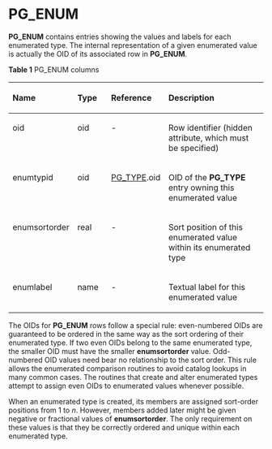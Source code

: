 # PG\_ENUM<a name="EN-US_TOPIC_0289900547"></a>

**PG\_ENUM**  contains entries showing the values and labels for each enumerated type. The internal representation of a given enumerated value is actually the OID of its associated row in  **PG\_ENUM**.

**Table  1**  PG\_ENUM columns

<a name="en-us_topic_0283136572_en-us_topic_0237122287_en-us_topic_0059777741_tf7bd494431674480b3c55c70578ffddd"></a>
<table><thead align="left"><tr id="en-us_topic_0283136572_en-us_topic_0237122287_en-us_topic_0059777741_r966712bcccb04444a50bdf4c51a2bf12"><th class="cellrowborder" valign="top" width="18.98%" id="mcps1.2.5.1.1"><p id="en-us_topic_0283136572_en-us_topic_0237122287_en-us_topic_0059777741_ae1ff6842b5c94ff085bdf74327200f39"><a name="en-us_topic_0283136572_en-us_topic_0237122287_en-us_topic_0059777741_ae1ff6842b5c94ff085bdf74327200f39"></a><a name="en-us_topic_0283136572_en-us_topic_0237122287_en-us_topic_0059777741_ae1ff6842b5c94ff085bdf74327200f39"></a>Name</p>
</th>
<th class="cellrowborder" valign="top" width="14.08%" id="mcps1.2.5.1.2"><p id="en-us_topic_0283136572_en-us_topic_0237122287_en-us_topic_0059777741_a1d7e77d9c656490e82c5ddab6fa75002"><a name="en-us_topic_0283136572_en-us_topic_0237122287_en-us_topic_0059777741_a1d7e77d9c656490e82c5ddab6fa75002"></a><a name="en-us_topic_0283136572_en-us_topic_0237122287_en-us_topic_0059777741_a1d7e77d9c656490e82c5ddab6fa75002"></a>Type</p>
</th>
<th class="cellrowborder" valign="top" width="19.439999999999998%" id="mcps1.2.5.1.3"><p id="en-us_topic_0283136572_en-us_topic_0237122287_en-us_topic_0059777741_af7ec3e21f6644bc08807b968f3bf8acd"><a name="en-us_topic_0283136572_en-us_topic_0237122287_en-us_topic_0059777741_af7ec3e21f6644bc08807b968f3bf8acd"></a><a name="en-us_topic_0283136572_en-us_topic_0237122287_en-us_topic_0059777741_af7ec3e21f6644bc08807b968f3bf8acd"></a>Reference</p>
</th>
<th class="cellrowborder" valign="top" width="47.5%" id="mcps1.2.5.1.4"><p id="en-us_topic_0283136572_en-us_topic_0237122287_en-us_topic_0059777741_a0e9e7921790d4f6d9c28962d1cf6c313"><a name="en-us_topic_0283136572_en-us_topic_0237122287_en-us_topic_0059777741_a0e9e7921790d4f6d9c28962d1cf6c313"></a><a name="en-us_topic_0283136572_en-us_topic_0237122287_en-us_topic_0059777741_a0e9e7921790d4f6d9c28962d1cf6c313"></a>Description</p>
</th>
</tr>
</thead>
<tbody><tr id="en-us_topic_0283136572_en-us_topic_0237122287_en-us_topic_0059777741_r6637989faa3d465e9b2be0b701deaeeb"><td class="cellrowborder" valign="top" width="18.98%" headers="mcps1.2.5.1.1 "><p id="en-us_topic_0283136572_en-us_topic_0237122287_en-us_topic_0059777741_aa393c661775a4c6eb103e20529f51b0f"><a name="en-us_topic_0283136572_en-us_topic_0237122287_en-us_topic_0059777741_aa393c661775a4c6eb103e20529f51b0f"></a><a name="en-us_topic_0283136572_en-us_topic_0237122287_en-us_topic_0059777741_aa393c661775a4c6eb103e20529f51b0f"></a>oid</p>
</td>
<td class="cellrowborder" valign="top" width="14.08%" headers="mcps1.2.5.1.2 "><p id="en-us_topic_0283136572_en-us_topic_0237122287_en-us_topic_0059777741_a428ce56b630c4e1eacd35836aefa5d2c"><a name="en-us_topic_0283136572_en-us_topic_0237122287_en-us_topic_0059777741_a428ce56b630c4e1eacd35836aefa5d2c"></a><a name="en-us_topic_0283136572_en-us_topic_0237122287_en-us_topic_0059777741_a428ce56b630c4e1eacd35836aefa5d2c"></a>oid</p>
</td>
<td class="cellrowborder" valign="top" width="19.439999999999998%" headers="mcps1.2.5.1.3 "><p id="en-us_topic_0283136572_en-us_topic_0237122287_en-us_topic_0059777741_ad1d1c83a751d44129fa210deade636a5"><a name="en-us_topic_0283136572_en-us_topic_0237122287_en-us_topic_0059777741_ad1d1c83a751d44129fa210deade636a5"></a><a name="en-us_topic_0283136572_en-us_topic_0237122287_en-us_topic_0059777741_ad1d1c83a751d44129fa210deade636a5"></a>-</p>
</td>
<td class="cellrowborder" valign="top" width="47.5%" headers="mcps1.2.5.1.4 "><p id="en-us_topic_0283136572_en-us_topic_0237122287_en-us_topic_0059777741_a0b279efa3bac4bd4aa6cd94e0a298895"><a name="en-us_topic_0283136572_en-us_topic_0237122287_en-us_topic_0059777741_a0b279efa3bac4bd4aa6cd94e0a298895"></a><a name="en-us_topic_0283136572_en-us_topic_0237122287_en-us_topic_0059777741_a0b279efa3bac4bd4aa6cd94e0a298895"></a>Row identifier (hidden attribute, which must be specified)</p>
</td>
</tr>
<tr id="en-us_topic_0283136572_en-us_topic_0237122287_en-us_topic_0059777741_r4a3444882685423dae8e4933daf47bba"><td class="cellrowborder" valign="top" width="18.98%" headers="mcps1.2.5.1.1 "><p id="en-us_topic_0283136572_en-us_topic_0237122287_en-us_topic_0059777741_a938c512114ef4f9d8f7d7aeddaec44ce"><a name="en-us_topic_0283136572_en-us_topic_0237122287_en-us_topic_0059777741_a938c512114ef4f9d8f7d7aeddaec44ce"></a><a name="en-us_topic_0283136572_en-us_topic_0237122287_en-us_topic_0059777741_a938c512114ef4f9d8f7d7aeddaec44ce"></a>enumtypid</p>
</td>
<td class="cellrowborder" valign="top" width="14.08%" headers="mcps1.2.5.1.2 "><p id="en-us_topic_0283136572_en-us_topic_0237122287_en-us_topic_0059777741_a6c8d74c04a9643e492cb78d1d140cc94"><a name="en-us_topic_0283136572_en-us_topic_0237122287_en-us_topic_0059777741_a6c8d74c04a9643e492cb78d1d140cc94"></a><a name="en-us_topic_0283136572_en-us_topic_0237122287_en-us_topic_0059777741_a6c8d74c04a9643e492cb78d1d140cc94"></a>oid</p>
</td>
<td class="cellrowborder" valign="top" width="19.439999999999998%" headers="mcps1.2.5.1.3 "><p id="en-us_topic_0283136572_en-us_topic_0237122287_en-us_topic_0059777741_ab2ac6938c47b4c1eb07b2e59594d079b"><a name="en-us_topic_0283136572_en-us_topic_0237122287_en-us_topic_0059777741_ab2ac6938c47b4c1eb07b2e59594d079b"></a><a name="en-us_topic_0283136572_en-us_topic_0237122287_en-us_topic_0059777741_ab2ac6938c47b4c1eb07b2e59594d079b"></a><a href="pg_type.md">PG_TYPE</a>.oid</p>
</td>
<td class="cellrowborder" valign="top" width="47.5%" headers="mcps1.2.5.1.4 "><p id="en-us_topic_0283136572_en-us_topic_0237122287_en-us_topic_0059777741_a726e6b243f5f471f9f6770674f07f61d"><a name="en-us_topic_0283136572_en-us_topic_0237122287_en-us_topic_0059777741_a726e6b243f5f471f9f6770674f07f61d"></a><a name="en-us_topic_0283136572_en-us_topic_0237122287_en-us_topic_0059777741_a726e6b243f5f471f9f6770674f07f61d"></a>OID of the <strong id="en-us_topic_0237122287_b842352706171442"><a name="en-us_topic_0237122287_b842352706171442"></a><a name="en-us_topic_0237122287_b842352706171442"></a>PG_TYPE</strong> entry owning this enumerated value</p>
</td>
</tr>
<tr id="en-us_topic_0283136572_en-us_topic_0237122287_en-us_topic_0059777741_r633c56cf5bef4fbfa9da8d2d36383917"><td class="cellrowborder" valign="top" width="18.98%" headers="mcps1.2.5.1.1 "><p id="en-us_topic_0283136572_en-us_topic_0237122287_en-us_topic_0059777741_af8090cfa66d74a59a5ee36d4a09309da"><a name="en-us_topic_0283136572_en-us_topic_0237122287_en-us_topic_0059777741_af8090cfa66d74a59a5ee36d4a09309da"></a><a name="en-us_topic_0283136572_en-us_topic_0237122287_en-us_topic_0059777741_af8090cfa66d74a59a5ee36d4a09309da"></a>enumsortorder</p>
</td>
<td class="cellrowborder" valign="top" width="14.08%" headers="mcps1.2.5.1.2 "><p id="en-us_topic_0283136572_en-us_topic_0237122287_en-us_topic_0059777741_a2522c6dcc7ed4673a2c307e37b6b216e"><a name="en-us_topic_0283136572_en-us_topic_0237122287_en-us_topic_0059777741_a2522c6dcc7ed4673a2c307e37b6b216e"></a><a name="en-us_topic_0283136572_en-us_topic_0237122287_en-us_topic_0059777741_a2522c6dcc7ed4673a2c307e37b6b216e"></a>real</p>
</td>
<td class="cellrowborder" valign="top" width="19.439999999999998%" headers="mcps1.2.5.1.3 "><p id="en-us_topic_0283136572_en-us_topic_0237122287_en-us_topic_0059777741_a74aaac83803b4e2e84d8c729a3b61a47"><a name="en-us_topic_0283136572_en-us_topic_0237122287_en-us_topic_0059777741_a74aaac83803b4e2e84d8c729a3b61a47"></a><a name="en-us_topic_0283136572_en-us_topic_0237122287_en-us_topic_0059777741_a74aaac83803b4e2e84d8c729a3b61a47"></a>-</p>
</td>
<td class="cellrowborder" valign="top" width="47.5%" headers="mcps1.2.5.1.4 "><p id="en-us_topic_0283136572_en-us_topic_0237122287_en-us_topic_0059777741_ae8348969a6d7411b96387c871f52edc9"><a name="en-us_topic_0283136572_en-us_topic_0237122287_en-us_topic_0059777741_ae8348969a6d7411b96387c871f52edc9"></a><a name="en-us_topic_0283136572_en-us_topic_0237122287_en-us_topic_0059777741_ae8348969a6d7411b96387c871f52edc9"></a>Sort position of this enumerated value within its enumerated type</p>
</td>
</tr>
<tr id="en-us_topic_0283136572_en-us_topic_0237122287_en-us_topic_0059777741_re8b98516af1f426fb533700eff8681f8"><td class="cellrowborder" valign="top" width="18.98%" headers="mcps1.2.5.1.1 "><p id="en-us_topic_0283136572_en-us_topic_0237122287_en-us_topic_0059777741_a9433794d917046c0a2cb51723be9423f"><a name="en-us_topic_0283136572_en-us_topic_0237122287_en-us_topic_0059777741_a9433794d917046c0a2cb51723be9423f"></a><a name="en-us_topic_0283136572_en-us_topic_0237122287_en-us_topic_0059777741_a9433794d917046c0a2cb51723be9423f"></a>enumlabel</p>
</td>
<td class="cellrowborder" valign="top" width="14.08%" headers="mcps1.2.5.1.2 "><p id="en-us_topic_0283136572_en-us_topic_0237122287_en-us_topic_0059777741_a35ca5f0e10124d1abf3933daeefac758"><a name="en-us_topic_0283136572_en-us_topic_0237122287_en-us_topic_0059777741_a35ca5f0e10124d1abf3933daeefac758"></a><a name="en-us_topic_0283136572_en-us_topic_0237122287_en-us_topic_0059777741_a35ca5f0e10124d1abf3933daeefac758"></a>name</p>
</td>
<td class="cellrowborder" valign="top" width="19.439999999999998%" headers="mcps1.2.5.1.3 "><p id="en-us_topic_0283136572_en-us_topic_0237122287_en-us_topic_0059777741_ab77824de9c29486295a47bfdc3c65e10"><a name="en-us_topic_0283136572_en-us_topic_0237122287_en-us_topic_0059777741_ab77824de9c29486295a47bfdc3c65e10"></a><a name="en-us_topic_0283136572_en-us_topic_0237122287_en-us_topic_0059777741_ab77824de9c29486295a47bfdc3c65e10"></a>-</p>
</td>
<td class="cellrowborder" valign="top" width="47.5%" headers="mcps1.2.5.1.4 "><p id="en-us_topic_0283136572_en-us_topic_0237122287_en-us_topic_0059777741_ad69b6753bfc448548fbeabe3baa7e016"><a name="en-us_topic_0283136572_en-us_topic_0237122287_en-us_topic_0059777741_ad69b6753bfc448548fbeabe3baa7e016"></a><a name="en-us_topic_0283136572_en-us_topic_0237122287_en-us_topic_0059777741_ad69b6753bfc448548fbeabe3baa7e016"></a>Textual label for this enumerated value</p>
</td>
</tr>
</tbody>
</table>

The OIDs for  **PG\_ENUM**  rows follow a special rule: even-numbered OIDs are guaranteed to be ordered in the same way as the sort ordering of their enumerated type. If two even OIDs belong to the same enumerated type, the smaller OID must have the smaller  **enumsortorder**  value. Odd-numbered OID values need bear no relationship to the sort order. This rule allows the enumerated comparison routines to avoid catalog lookups in many common cases. The routines that create and alter enumerated types attempt to assign even OIDs to enumerated values whenever possible.

When an enumerated type is created, its members are assigned sort-order positions from 1 to  _n_. However, members added later might be given negative or fractional values of  **enumsortorder**. The only requirement on these values is that they be correctly ordered and unique within each enumerated type.

